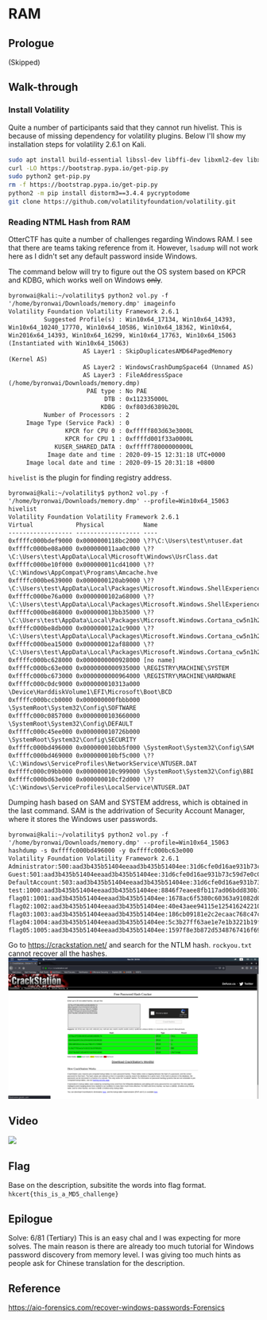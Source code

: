 # RAM

## Prologue 

(Skipped)

## Walk-through

### Install Volatility

Quite a number of participants said that they cannot run hivelist. This is because of missing dependency for volatility plugins. Below I'll show my installation steps for volatility 2.6.1 on Kali.

```bash
sudo apt install build-essential libssl-dev libffi-dev libxml2-dev libxslt1-dev zlib1g-dev python2-dev -y
curl -LO https://bootstrap.pypa.io/get-pip.py
sudo python2 get-pip.py
rm -f https://bootstrap.pypa.io/get-pip.py
python2 -m pip install distorm3==3.4.4 pycryptodome
git clone https://github.com/volatilityfoundation/volatility.git
```

### Reading NTML Hash from RAM

OtterCTF has quite a number of challenges regarding Windows RAM. I see that there are teams taking reference from it. However, `lsadump` will not work here as I didn't set any default password inside Windows.

The command below will try to figure out the OS system based on KPCR and KDBG, which works well on Windows ~~only~~.

```consolde
byronwai@kali:~/volatility$ python2 vol.py -f '/home/byronwai/Downloads/memory.dmp' imageinfo
Volatility Foundation Volatility Framework 2.6.1
          Suggested Profile(s) : Win10x64_17134, Win10x64_14393, Win10x64_10240_17770, Win10x64_10586, Win10x64_18362, Win10x64, Win2016x64_14393, Win10x64_16299, Win10x64_17763, Win10x64_15063 (Instantiated with Win10x64_15063)
                     AS Layer1 : SkipDuplicatesAMD64PagedMemory (Kernel AS)
                     AS Layer2 : WindowsCrashDumpSpace64 (Unnamed AS)
                     AS Layer3 : FileAddressSpace (/home/byronwai/Downloads/memory.dmp)
                      PAE type : No PAE
                           DTB : 0x112335000L
                          KDBG : 0xf803d6389b20L
          Number of Processors : 2
     Image Type (Service Pack) : 0
                KPCR for CPU 0 : 0xfffff803d63e3000L
                KPCR for CPU 1 : 0xffffd001f33a0000L
             KUSER_SHARED_DATA : 0xfffff78000000000L
           Image date and time : 2020-09-15 12:31:18 UTC+0000
     Image local date and time : 2020-09-15 20:31:18 +0800
```

`hivelist` is the plugin for finding registry address.
```console
byronwai@kali:~/volatility$ python2 vol.py -f '/home/byronwai/Downloads/memory.dmp' --profile=Win10x64_15063 hivelist
Volatility Foundation Volatility Framework 2.6.1
Virtual            Physical           Name
------------------ ------------------ ----
0xffffc000bdef9000 0x0000000118bc2000 \??\C:\Users\test\ntuser.dat
0xffffc000be08a000 0x000000011aa0c000 \??\C:\Users\test\AppData\Local\Microsoft\Windows\UsrClass.dat
0xffffc000be10f000 0x000000011cd41000 \??\C:\Windows\AppCompat\Programs\Amcache.hve
0xffffc000be639000 0x0000000120ab9000 \??\C:\Users\test\AppData\Local\Packages\Microsoft.Windows.ShellExperienceHost_cw5n1h2txyewy\Microsoft.Windows.ShellExperienceHost_10.0.10240.16384_neutral_neutral_cw5n1h2txyewy\ActivationStore\ActivationStore.dat
0xffffc000be76a000 0x0000000102a68000 \??\C:\Users\test\AppData\Local\Packages\Microsoft.Windows.ShellExperienceHost_cw5n1h2txyewy\Settings\settings.dat
0xffffc000be868000 0x000000013bb35000 \??\C:\Users\test\AppData\Local\Packages\Microsoft.Windows.Cortana_cw5n1h2txyewy\Microsoft.Windows.Cortana_1.4.8.152_neutral_neutral_cw5n1h2txyewy\ActivationStore\ActivationStore.dat
0xffffc000be8db000 0x000000012a1c9000 \??\C:\Users\test\AppData\Local\Packages\Microsoft.Windows.Cortana_cw5n1h2txyewy\Settings\settings.dat
0xffffc000bea15000 0x000000012af88000 \??\C:\Users\test\AppData\Local\Packages\Microsoft.Windows.Cortana_cw5n1h2txyewy\LocalState\speech_onecorereg.bin
0xffffc000bc628000 0x0000000000928000 [no name]
0xffffc000bc63e000 0x0000000000935000 \REGISTRY\MACHINE\SYSTEM
0xffffc000bc673000 0x0000000000964000 \REGISTRY\MACHINE\HARDWARE
0xffffc000c0dc9000 0x000000010313a000 \Device\HarddiskVolume1\EFI\Microsoft\Boot\BCD
0xffffc000bccb0000 0x000000000fbbb000 \SystemRoot\System32\Config\SOFTWARE
0xffffc000c0857000 0x0000000103660000 \SystemRoot\System32\Config\DEFAULT
0xffffc000c45ee000 0x000000010726b000 \SystemRoot\System32\Config\SECURITY
0xffffc000bd496000 0x000000010bb5f000 \SystemRoot\System32\Config\SAM
0xffffc000bd469000 0x000000010bf5c000 \??\C:\Windows\ServiceProfiles\NetworkService\NTUSER.DAT
0xffffc000c09bb000 0x000000010c999000 \SystemRoot\System32\Config\BBI
0xffffc000bd63e000 0x000000010cf2d000 \??\C:\Windows\ServiceProfiles\LocalService\NTUSER.DAT
```

Dumping hash based on SAM and SYSTEM address, which is obtained in the last command. SAM is the addrivation of Security Account Manager, where it stores the Windows user passwords.
```console
byronwai@kali:~/volatility$ python2 vol.py -f '/home/byronwai/Downloads/memory.dmp' --profile=Win10x64_15063 hashdump -s 0xffffc000bd496000 -y 0xffffc000bc63e000
Volatility Foundation Volatility Framework 2.6.1
Administrator:500:aad3b435b51404eeaad3b435b51404ee:31d6cfe0d16ae931b73c59d7e0c089c0:::
Guest:501:aad3b435b51404eeaad3b435b51404ee:31d6cfe0d16ae931b73c59d7e0c089c0:::
DefaultAccount:503:aad3b435b51404eeaad3b435b51404ee:31d6cfe0d16ae931b73c59d7e0c089c0:::
test:1000:aad3b435b51404eeaad3b435b51404ee:8846f7eaee8fb117ad06bdd830b7586c:::
flag01:1001:aad3b435b51404eeaad3b435b51404ee:1678ac6f5380c60363a91082d0699c74:::
flag02:1002:aad3b435b51404eeaad3b435b51404ee:40e43aee94115e12541624221019423b:::
flag03:1003:aad3b435b51404eeaad3b435b51404ee:186cb09181e2c2ecaac768c47c729904:::
flag04:1004:aad3b435b51404eeaad3b435b51404ee:5c3b27ff63ae1e7e1b3221b19f00183c:::
flag05:1005:aad3b435b51404eeaad3b435b51404ee:1597f8e3b872d5348767416f6921d346:::

```
Go to <https://crackstation.net/> and search for the NTLM hash. `rockyou.txt` cannot recover all the hashes.
![](./img/001.png)

## Video
[![](http://img.youtube.com/vi/k2c4fyVonjk/0.jpg)](http://www.youtube.com/watch?v=k2c4fyVonjk "HKCERT CTF 2020 RAM")

## Flag

Base on the description, subsitite the words into flag format.
`hkcert{this_is_a_MD5_challenge}`

## Epilogue

Solve: 6/81 (Tertiary)
This is an easy chal and I was expecting for more solves. The main reason is there are already too much tutorial for Windows password discovery from memory level.
I was giving too much hints as people ask for Chinese translation for the description.

## Reference
<https://aio-forensics.com/recover-windows-passwords-Forensics>